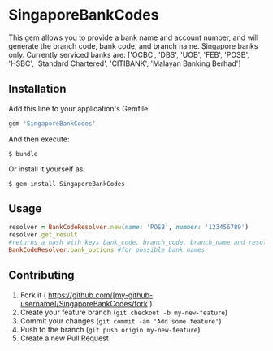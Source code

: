 # SingaporeBankCodes
This gem allows you to provide a bank name and account number, and will generate the branch code, bank code, and branch name. Singapore banks only. Currently serviced banks are:
 ['OCBC', 'DBS', 'UOB', 'FEB', 'POSB', 'HSBC', 'Standard Chartered', 'CITIBANK', 'Malayan Banking Berhad']

## Installation

Add this line to your application's Gemfile:

```ruby
gem 'SingaporeBankCodes'
```

And then execute:

    $ bundle

Or install it yourself as:

    $ gem install SingaporeBankCodes

## Usage
```ruby
resolver = BankCodeResolver.new(name: 'POSB', number: '123456789')
resolver.get_result
#returns a hash with keys bank_code, branch_code, branch_name and resolved account number, which can be different from supplied account number
BankCodeResolver.bank_options #for possible bank names
```


## Contributing

1. Fork it ( https://github.com/[my-github-username]/SingaporeBankCodes/fork )
2. Create your feature branch (`git checkout -b my-new-feature`)
3. Commit your changes (`git commit -am 'Add some feature'`)
4. Push to the branch (`git push origin my-new-feature`)
5. Create a new Pull Request

